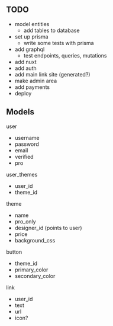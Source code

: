 ## TODO

- model entities
  - add tables to database
- set up prisma
  - write some tests with prisma
- add graphql
  - test endpoints, queries, mutations
- add nuxt
- add auth
- add main link site (generated?)
- make admin area
- add payments 
- deploy


## Models

user
  - username
  - password
  - email
  - verified
  - pro

user_themes
  - user_id
  - theme_id

theme
  - name
  - pro_only
  - designer_id (points to user)
  - price
  - background_css

button
  - theme_id
  - primary_color
  - secondary_color

link
  - user_id
  - text
  - url
  - icon?